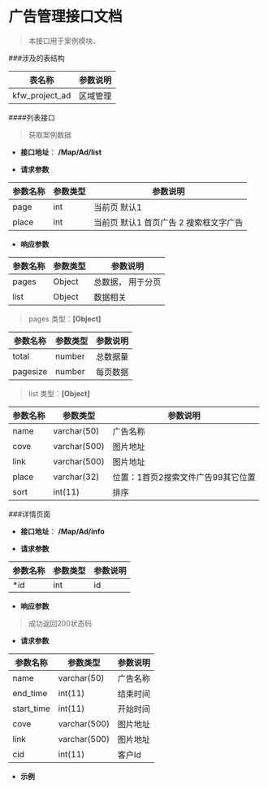 

# 广告管理接口文档

> 本接口用于案例模块、

###涉及的表结构

|  表名称  |  参数说明 |
| --------- |  ------- |
| kfw_project_ad| 区域管理|


####列表接口

> 获取案例数据

+ __接口地址__： __/Map/Ad/list__

+ __请求参数__

|  参数名称  | 参数类型 | 参数说明 |
| --------- | -------- | ------- |
| page | int | 当前页 默认1 |
| place | int | 当前页 默认1 首页广告 2 搜索框文字广告 |



+ __响应参数__

|  参数名称  | 参数类型 | 参数说明 |
| --------- | -------- | ------- |
| pages | Object | 总数据， 用于分页 |
| list | Object | 数据相关 |

>  pages 类型：__[Object]__

|  参数名称  | 参数类型 | 参数说明 |
| --------- | -------- | ------- |
| total | number | 总数据量  |
| pagesize | number |  每页数据 |

>  list 类型：__[Object]__

|  参数名称  | 参数类型 | 参数说明 |
| --------- | -------- | ------- |
| name | varchar(50) | 广告名称 |
 cove | varchar(500) | 图片地址 |
| link | varchar(500) | 图片地址 |
| place | varchar(32) | 位置：1首页2搜索文件广告99其它位置 |
| sort | int(11) | 排序 |

###详情页面

+ __接口地址__： __/Map/Ad/info__

+ __请求参数__

|  参数名称  | 参数类型 | 参数说明 |
| --------- | -------- | ------- |
| *id | int | id |


+ __响应参数__

> 成功返回200状态码

+ __请求参数__

|  参数名称  | 参数类型 | 参数说明 |
| --------- | -------- | ------- |
| name | varchar(50) | 广告名称 |
| end_time | int(11) | 结束时间 |
| start_time | int(11) | 开始时间 |
| cove | varchar(500) | 图片地址 |
| link | varchar(500) | 图片地址 |
| cid | int(11) | 客户Id |


+ __示例__

``` javascript

```

